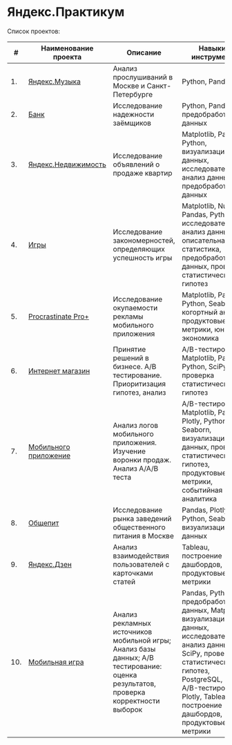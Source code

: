# Яндекс.Практикум

Список проектов:

| #    | Наименование проекта                | Описание                                                     | Навыки и инструменты                                                         |
| ---- | ------------------------------------------------------------ | ------------------------------------------------------------ | ------------------------------------------------------------ |
| 1.   | [Яндекс.Музыка](https://github.com/scimyst/yandex_practicum/tree/main/Y_project_1(yandex_music)) | Анализ прослушиваний в Москве и Санкт-Петербурге | Python, Pandas       |
| 2.   | [Банк](https://github.com/scimyst/yandex_practicum/tree/main/Y_project_2(bank_clients)) | Исследование надежности заёмщиков | Python, Pandas, предобработка данных |
| 3.   | [Яндекс.Недвижимость](https://github.com/scimyst/yandex_practicum/tree/main/Y_project_3(real_estate)) | Исследование объявлений о продаже квартир             | Matplotlib, Pandas, Python, визуализация данных, исследовательский анализ данных, предобработка данных |
| 4.   | [Игры](https://github.com/scimyst/yandex_practicum/tree/main/Y_project_5(games)) | Исследование закономерностей, определяющих успешность игры             | Matplotlib, NumPy, Pandas, Python, исследовательский анализ данных, описательная статистика, предобработка данных, проверка статистических гипотез |
| 5.   | [Procrastinate Pro+](https://github.com/scimyst/yandex_practicum/tree/main/Y_project_6(procrastinate_pro%2B)) | Исследование окупаемости рекламы мобильного приложения             | Matplotlib, Pandas, Python, Seaborn, когортный анализ, продуктовые метрики, юнит-экономика |
| 6.   | [Интернет магазин](https://github.com/scimyst/yandex_practicum/tree/main/Y_project_8(A_B_test)) | Принятие решений в бизнесе. A/B тестирование. Приоритизация гипотез, анализ             | A/B-тестирование, Matplotlib, Pandas, Python, SciPy, проверка статистических гипотез |
| 7.   | [Мобильного приложение](https://github.com/scimyst/yandex_practicum/tree/main/Y_project_9(app_research)) | Анализ логов мобильного приложения. Изучение воронки продаж. Анализ A/A/B теста             | A/B-тестирование, Matplotlib, Pandas, Plotly, Python, Seaborn, визуализация данных, проверка статистических гипотез, продуктовые метрики, событийная аналитика |
| 8.   | [Общепит](https://github.com/scimyst/yandex_practicum/tree/main/Y_project_10(catering_moscow)) | Исследование рынка заведений общественного питания в Москве | Pandas, Plotly, Python, Seaborn, визуализация данных       |
| 9.   | [Яндекс.Дзен](https://github.com/scimyst/yandex_practicum/tree/main/Y_project_11(automation_dashboard)) | Анализ взаимодействия пользователей с карточками статей | Tableau, построение дашбордов, продуктовые метрики       |
| 10.   | [Мобильная игра](https://github.com/scimyst/yandex_practicum/tree/main/Y_project_12(final_space_brothers)) | Анализ рекламных источников мобильной игры; Анализ базы данных; A/B тестирование: оценка результатов, проверка корректности выборок | Pandas, Python, предобработка данных, Matplotlib, визуализация данных, исследовательский анализ данных, SciPy, проверка статистических гипотез, PostgreSQL, SQL, A/B-тестирование, Plotly, Tableau, построение дашбордов, продуктовые метрики       |
